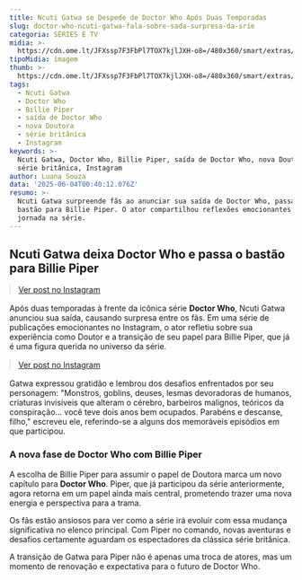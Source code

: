 ```yaml
---
title: Ncuti Gatwa se Despede de Doctor Who Após Duas Temporadas
slug: doctor-who-ncuti-gatwa-fala-sobre-sada-surpresa-da-srie
categoria: SÉRIES E TV
midia: >-
  https://cdn.ome.lt/JFXssp7F3FbPl7TOX7kjlJXH-o8=/480x360/smart/extras/conteudos/sem_titulo51.png
tipoMidia: imagem
thumb: >-
  https://cdn.ome.lt/JFXssp7F3FbPl7TOX7kjlJXH-o8=/480x360/smart/extras/conteudos/sem_titulo51.png
tags:
  - Ncuti Gatwa
  - Doctor Who
  - Billie Piper
  - saída de Doctor Who
  - nova Doutora
  - série britânica
  - Instagram
keywords: >-
  Ncuti Gatwa, Doctor Who, Billie Piper, saída de Doctor Who, nova Doutora,
  série britânica, Instagram
author: Luana Souza
data: '2025-06-04T00:40:12.076Z'
resumo: >-
  Ncuti Gatwa surpreende fãs ao anunciar sua saída de Doctor Who, passando o
  bastão para Billie Piper. O ator compartilhou reflexões emocionantes sobre sua
  jornada na série.
---
```


## Ncuti Gatwa deixa Doctor Who e passa o bastão para Billie Piper

<blockquote class="instagram-media" data-instgrm-permalink="https://www.instagram.com/p/DKXJt9diQ0Q/" data-instgrm-version="14" style="width:100%; max-width:540px; margin:1rem auto;"><a href="https://www.instagram.com/p/DKXJt9diQ0Q/">Ver post no Instagram</a></blockquote>

Após duas temporadas à frente da icônica série **Doctor Who**, Ncuti Gatwa anunciou sua saída, causando surpresa entre os fãs. Em uma série de publicações emocionantes no Instagram, o ator refletiu sobre sua experiência como Doutor e a transição de seu papel para Billie Piper, que já é uma figura querida no universo da série.

<blockquote class="instagram-media" data-instgrm-permalink="https://www.instagram.com/p/DKXNyEPiIW4/" data-instgrm-version="14" style="width:100%; max-width:540px; margin:1rem auto;"><a href="https://www.instagram.com/p/DKXNyEPiIW4/">Ver post no Instagram</a></blockquote>

Gatwa expressou gratidão e lembrou dos desafios enfrentados por seu personagem: "Monstros, goblins, deuses, lesmas devoradoras de humanos, criaturas invisíveis que alteram o cérebro, barbeiros malignos, teóricos da conspiração... você teve dois anos bem ocupados. Parabéns e descanse, filho," escreveu ele, referindo-se a alguns dos memoráveis episódios em que participou.

### A nova fase de Doctor Who com Billie Piper

A escolha de Billie Piper para assumir o papel de Doutora marca um novo capítulo para **Doctor Who**. Piper, que já participou da série anteriormente, agora retorna em um papel ainda mais central, prometendo trazer uma nova energia e perspectiva para a trama.

Os fãs estão ansiosos para ver como a série irá evoluir com essa mudança significativa no elenco principal. Com Piper no comando, novas aventuras e desafios certamente aguardam os espectadores da clássica série britânica.

A transição de Gatwa para Piper não é apenas uma troca de atores, mas um momento de renovação e expectativa para o futuro de Doctor Who.
